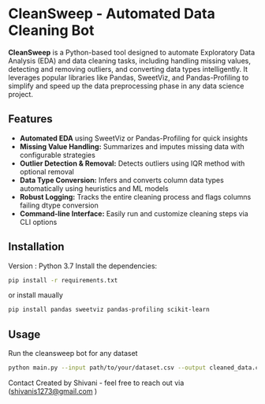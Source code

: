 # CleanSweep - Automated Data Cleaning Bot

**CleanSweep** is a Python-based tool designed to automate Exploratory Data Analysis (EDA) and data cleaning tasks, including handling missing values, detecting and removing outliers, and converting data types intelligently. It leverages popular libraries like Pandas, SweetViz, and Pandas-Profiling to simplify and speed up the data preprocessing phase in any data science project.



## Features

- **Automated EDA** using SweetViz or Pandas-Profiling for quick insights  
- **Missing Value Handling:** Summarizes and imputes missing data with configurable strategies  
- **Outlier Detection & Removal:** Detects outliers using IQR method with optional removal  
- **Data Type Conversion:** Infers and converts column data types automatically using heuristics and ML models  
- **Robust Logging:** Tracks the entire cleaning process and flags columns failing dtype conversion  
- **Command-line Interface:** Easily run and customize cleaning steps via CLI options  


## Installation

 Version : Python 3.7
 Install the dependencies:

```bash
pip install -r requirements.txt
```

or install maually
```bash
pip install pandas sweetviz pandas-profiling scikit-learn
```

## Usage
Run the cleansweep bot for any dataset
```bash
python main.py --input path/to/your/dataset.csv --output cleaned_data.csv --handle-missing --handle-outliers --handle-dtypes
```



Contact
Created by Shivani - feel free to reach out via (shivanis1273@gmail.com )


